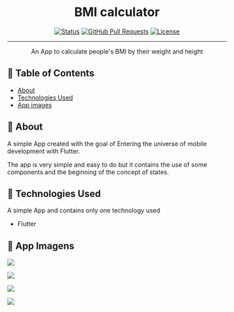 <h1 align="center">BMI calculator</h1>
<div align="center">

[![Status](https://img.shields.io/badge/status-Finish-success.svg)]()
[![GitHub Pull Requests](https://img.shields.io/github/issues-pr/kylelobo/The-Documentation-Compendium.svg)](https://github.com/kylelobo/The-Documentation-Compendium/pulls)
[![License](https://img.shields.io/badge/license-MIT-blue.svg)](/LICENSE)

</div>

---

<p align="center"> An App to calculate people's BMI by their weight and height
    <br> 
</p>

## 📝 Table of Contents

- [About](#about)
- [Technologies Used](#technologies_used)
- [App images](#app_images)

## 🧐 About <a name = "about"></a>

A simple App created with the goal of Entering the universe of mobile development with Flutter.

The app is very simple and easy to do but it contains the use of some components and the beginning of the concept of states.

## 🏁 Technologies Used <a name = "technologies_used"></a>

A simple App and contains only one technology used

- Flutter

## 📱 App Imagens <a name = "app_images"></a>


![](https://lh3.googleusercontent.com/pw/ACtC-3eldCvrJaeB6nKGrAYxgcEyhC6gl3o_unX1GN_KEmvS66G-Lxqq_gBvGMxs2hcHTYu-pcZ84Icdz8kFA9FOu5iWbFOfZ5c1bmW8340x7KkbBHG-AyZeOS7ESBR6xhyJ7t83RiSLWYLuI0gSpMrvhXgD=w313-h695-no?authuser=0)

![](https://lh3.googleusercontent.com/pw/ACtC-3cEPcZiXg8AbWkBYvpd44VCDnW3vTk5_etmQOzWsNoQMhuU8G9vtW3nU5xnsiJmkhydxu35J6PjN3dovHYHpJyhvNA00QbvCWoejxHOl4Hkbb9vUVt5Ihs43UywS7vHHEE45naxG0eb_2VBKYtWUDpK=w313-h695-no?authuser=0)

![](https://lh3.googleusercontent.com/pw/ACtC-3fQt5uNFiVNj9CrDMgB_84jLxt5jEYaQnMRFLNY6yrnJNLajjXm5qyidI9WaGsGKJ_Fe3pPosmcs02rcfn8sJf2R3gI8KNbZ8sfrHTXspomNe7NGxyO-4FcAupn26WeATh7SAa5Jtzf3HkbncEcpYzj=w313-h695-no?authuser=0)

![](https://lh3.googleusercontent.com/pw/ACtC-3c8ippqEQKVeoWeMuBQjxao8UOgRJv08juKg7gNuGyQ24V66-ueCnnsI6mLHu3hvEcn0aO_zbMv-ruTIFJXe37YjNlyEgW2tYif2PXMdwNLUF1oYcb_lTeHzduE3uWBjmUBuaB3JOizA1j9RTqkT0Vi=w313-h695-no?authuser=0)
